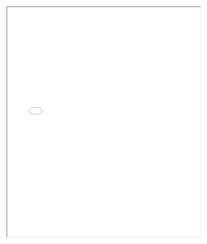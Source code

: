 <iframe style="outline: 1px white solid;" src="file:///C:\Users\seide\OneDrive\Dokumente\Obsidian\Game Engineering Kempten\index.html" width="100%" height="600px"></iframe>